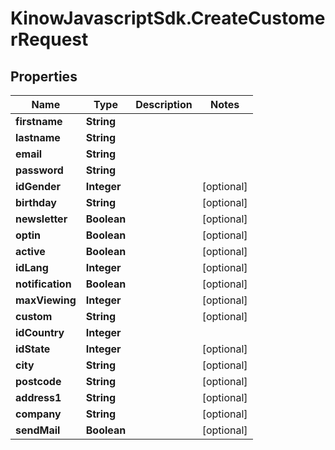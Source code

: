 # KinowJavascriptSdk.CreateCustomerRequest

## Properties
Name | Type | Description | Notes
------------ | ------------- | ------------- | -------------
**firstname** | **String** |  | 
**lastname** | **String** |  | 
**email** | **String** |  | 
**password** | **String** |  | 
**idGender** | **Integer** |  | [optional] 
**birthday** | **String** |  | [optional] 
**newsletter** | **Boolean** |  | [optional] 
**optin** | **Boolean** |  | [optional] 
**active** | **Boolean** |  | [optional] 
**idLang** | **Integer** |  | [optional] 
**notification** | **Boolean** |  | [optional] 
**maxViewing** | **Integer** |  | [optional] 
**custom** | **String** |  | [optional] 
**idCountry** | **Integer** |  | 
**idState** | **Integer** |  | [optional] 
**city** | **String** |  | [optional] 
**postcode** | **String** |  | [optional] 
**address1** | **String** |  | [optional] 
**company** | **String** |  | [optional] 
**sendMail** | **Boolean** |  | [optional] 


